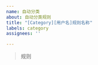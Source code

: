 ```yaml
---
name: 自动分类
about: 自动分类规则
title: "[Category][用户名]规则名称"
labels: category
assignees: ''

---
```


<!--type:category-->
<!--time:202102152122-->
<!--user:太公摘花-->
<!--上述注释请勿删除-->

> 规则

```json

```
